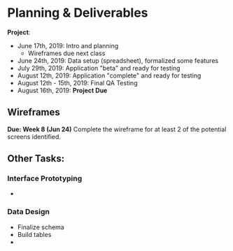 # Planning & Deliverables

**Project**: 
  - June 17th, 2019: Intro and planning
      - Wireframes due next class
  - June 24th, 2019: Data setup (spreadsheet), formalized some features
  - July 29th, 2019: Application "beta" and ready for testing
  - August 12th, 2019: Application "complete" and ready for testing
  - August 12th - 15th, 2019: Final QA Testing 
  - August 16th, 2019: **Project Due**


## Wireframes
**Due: Week 8 (Jun 24)**
Complete the wireframe for at least 2 of the potential screens identified.

## Other Tasks:

### Interface Prototyping
- 

### Data Design
- Finalize schema
- Build tables
- 

